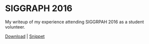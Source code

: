 # SIGGRAPH 2016

My writeup of my experience attending SIGGRPAH 2016 as a student volunteer.

[Download](https://github.com/bmershon/siggraph-2016/raw/master/main.pdf) | [Snippet](https://medium.com/@BrooksMershon/siggraph-2016-a-wide-eyed-account-24a5677b2c7a#.pgq3i8m9f)
